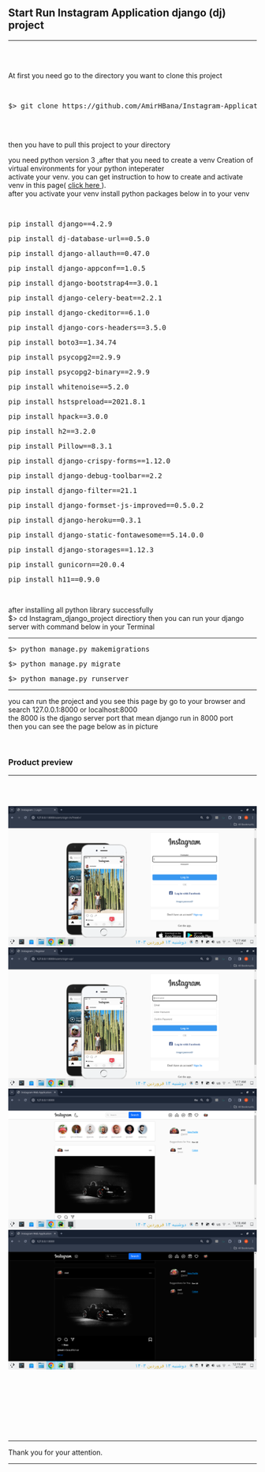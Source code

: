 <h2><strong> Start Run Instagram Application django (dj) project </strong></h2>


<hr>
<br><br>

<p> At first you need go to the directory you want to clone this project </p>
<br>

<div class="highlight highlight-source-shell notranslate position-relative overflow-auto" dir="auto"><pre>$> git clone https://github.com/AmirHBana/Instagram-Application-Django-web-framework-project-Fullstack.git</pre></div>

<br><br>

<p> then you have to pull this project to your directory<br>
  
   you need python version 3
    ,after that you need to create a venv Creation of virtual environments for your python inteperater<br>
  activate your venv. you can get instruction to how to create and activate venv in this page( <a href="https://docs.python.org/3/library/venv.html"> click here </a> ).<br>
  after you activate your venv install python packages below in to your venv
</p>


<br>

<div class="highlight highlight-source-shell notranslate position-relative overflow-auto" dir="auto"><pre>pip install django==4.2.9</pre></div>
<div class="highlight highlight-source-shell notranslate position-relative overflow-auto" dir="auto"><pre>pip install dj-database-url==0.5.0</pre></div>
<div class="highlight highlight-source-shell notranslate position-relative overflow-auto" dir="auto"><pre>pip install django-allauth==0.47.0</pre></div>
<div class="highlight highlight-source-shell notranslate position-relative overflow-auto" dir="auto"><pre>pip install django-appconf==1.0.5</pre></div>
<div class="highlight highlight-source-shell notranslate position-relative overflow-auto" dir="auto"><pre>pip install django-bootstrap4==3.0.1</pre></div>
<div class="highlight highlight-source-shell notranslate position-relative overflow-auto" dir="auto"><pre>pip install django-celery-beat==2.2.1</pre></div>
<div class="highlight highlight-source-shell notranslate position-relative overflow-auto" dir="auto"><pre>pip install django-ckeditor==6.1.0</pre></div>
<div class="highlight highlight-source-shell notranslate position-relative overflow-auto" dir="auto"><pre>pip install django-cors-headers==3.5.0</pre></div>
<div class="highlight highlight-source-shell notranslate position-relative overflow-auto" dir="auto"><pre>pip install boto3==1.34.74</pre></div>
<div class="highlight highlight-source-shell notranslate position-relative overflow-auto" dir="auto"><pre>pip install psycopg2==2.9.9</pre></div>
<div class="highlight highlight-source-shell notranslate position-relative overflow-auto" dir="auto"><pre>pip install psycopg2-binary==2.9.9</pre></div>
<div class="highlight highlight-source-shell notranslate position-relative overflow-auto" dir="auto"><pre>pip install whitenoise==5.2.0</pre></div>
<div class="highlight highlight-source-shell notranslate position-relative overflow-auto" dir="auto"><pre>pip install hstspreload==2021.8.1</pre></div>
<div class="highlight highlight-source-shell notranslate position-relative overflow-auto" dir="auto"><pre>pip install hpack==3.0.0</pre></div>
<div class="highlight highlight-source-shell notranslate position-relative overflow-auto" dir="auto"><pre>pip install h2==3.2.0</pre></div>
<div class="highlight highlight-source-shell notranslate position-relative overflow-auto" dir="auto"><pre>pip install Pillow==8.3.1</pre></div>
<div class="highlight highlight-source-shell notranslate position-relative overflow-auto" dir="auto"><pre>pip install django-crispy-forms==1.12.0</pre></div>
<div class="highlight highlight-source-shell notranslate position-relative overflow-auto" dir="auto"><pre>pip install django-debug-toolbar==2.2</pre></div>
<div class="highlight highlight-source-shell notranslate position-relative overflow-auto" dir="auto"><pre>pip install django-filter==21.1</pre></div>
<div class="highlight highlight-source-shell notranslate position-relative overflow-auto" dir="auto"><pre>pip install django-formset-js-improved==0.5.0.2</pre></div>
<div class="highlight highlight-source-shell notranslate position-relative overflow-auto" dir="auto"><pre>pip install django-heroku==0.3.1</pre></div>
<div class="highlight highlight-source-shell notranslate position-relative overflow-auto" dir="auto"><pre>pip install django-static-fontawesome==5.14.0.0</pre></div>
<div class="highlight highlight-source-shell notranslate position-relative overflow-auto" dir="auto"><pre>pip install django-storages==1.12.3</pre></div>
<div class="highlight highlight-source-shell notranslate position-relative overflow-auto" dir="auto"><pre>pip install gunicorn==20.0.4</pre></div>
<div class="highlight highlight-source-shell notranslate position-relative overflow-auto" dir="auto"><pre>pip install h11==0.9.0</pre></div>


<br>

<p> after installing all python library successfully <br>
    $> cd Instagram_django_project directiory then
    you can run your django server with command below in your Terminal
</p>


<hr>

<div class="highlight highlight-source-shell notranslate position-relative overflow-auto" dir="auto"><pre>$> python manage.py makemigrations</pre></div>

<div class="highlight highlight-source-shell notranslate position-relative overflow-auto" dir="auto"><pre>$> python manage.py migrate</pre></div>

<div class="highlight highlight-source-shell notranslate position-relative overflow-auto" dir="auto"><pre>$> python manage.py runserver</pre></div>

<hr>

<p> you can run the project and you see this page by go to your browser and search 127.0.0.1:8000 or localhost:8000 <br>
    the 8000 is the django server port that mean django run in 8000 port<br>
      then you can see the page below as in picture
</p>

<br>

<h3>Product preview </h3>
<hr>

<br><br>

<img src="https://github.com/AmirHBana/Instagram-Application-Django-web-framework-project-Fullstack/blob/main/Product_picture_preview/pic1.png" alt="awd_main project" style="max-width: 100%; max-height: 70%;">

<br>

<img src="https://github.com/AmirHBana/Instagram-Application-Django-web-framework-project-Fullstack/blob/main/Product_picture_preview/pic2.png" alt="awd_main project" style="max-width: 100%; max-height: 70%;">

<br>

<img src="https://github.com/AmirHBana/Instagram-Application-Django-web-framework-project-Fullstack/blob/main/Product_picture_preview/pic3.png" alt="awd_main project" style="max-width: 100%; max-height: 70%;">

<br>

<img src="https://github.com/AmirHBana/Instagram-Application-Django-web-framework-project-Fullstack/blob/main/Product_picture_preview/pic4.png" alt="awd_main project" style="max-width: 100%; max-height: 70%;">

<br><br>



<br>


<p> <br> <br> <hr>
    Thank you for your attention.
</p>

<hr>

